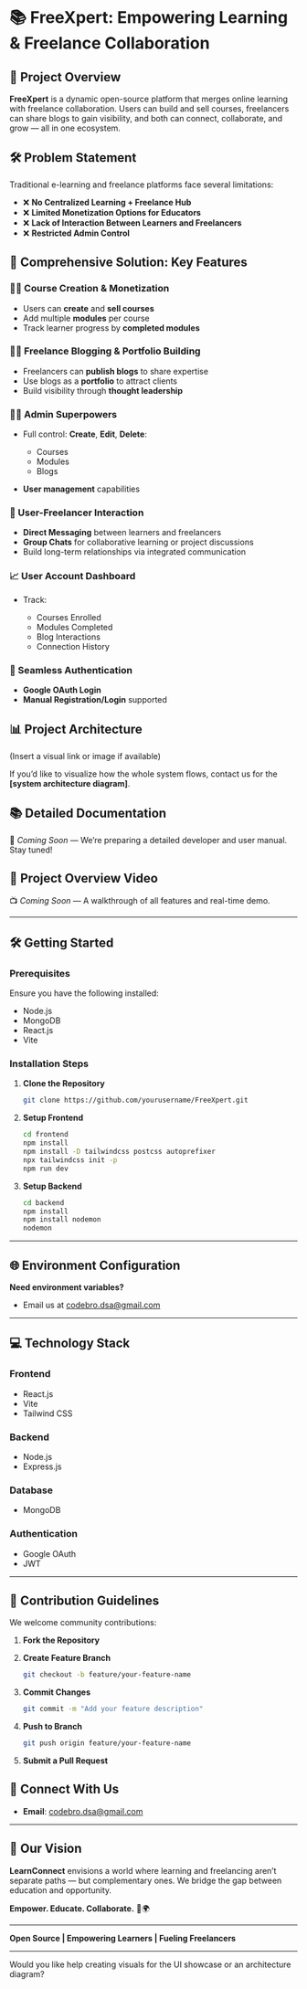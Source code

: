 # 📚 FreeXpert: Empowering Learning & Freelance Collaboration

## 🚀 Project Overview

**FreeXpert** is a dynamic open-source platform that merges online learning with freelance collaboration. Users can build and sell courses, freelancers can share blogs to gain visibility, and both can connect, collaborate, and grow — all in one ecosystem.

## 🛠 Problem Statement

Traditional e-learning and freelance platforms face several limitations:

* ❌ **No Centralized Learning + Freelance Hub**
* ❌ **Limited Monetization Options for Educators**
* ❌ **Lack of Interaction Between Learners and Freelancers**
* ❌ **Restricted Admin Control**

## 🌟 Comprehensive Solution: Key Features

### 👨‍🏫 Course Creation & Monetization

* Users can **create** and **sell courses**
* Add multiple **modules** per course
* Track learner progress by **completed modules**

### 🧑‍💻 Freelance Blogging & Portfolio Building

* Freelancers can **publish blogs** to share expertise
* Use blogs as a **portfolio** to attract clients
* Build visibility through **thought leadership**

### 🧑‍💼 Admin Superpowers

* Full control: **Create**, **Edit**, **Delete**:

  * Courses
  * Modules
  * Blogs
* **User management** capabilities

### 💬 User-Freelancer Interaction

* **Direct Messaging** between learners and freelancers
* **Group Chats** for collaborative learning or project discussions
* Build long-term relationships via integrated communication

### 📈 User Account Dashboard

* Track:

  * Courses Enrolled
  * Modules Completed
  * Blog Interactions
  * Connection History

### 🔐 Seamless Authentication

* **Google OAuth Login**
* **Manual Registration/Login** supported

## 📊 Project Architecture

(Insert a visual link or image if available)

If you’d like to visualize how the whole system flows, contact us for the **\[system architecture diagram]**.

## 📚 Detailed Documentation

📄 *Coming Soon* — We’re preparing a detailed developer and user manual. Stay tuned!

## 🎥 Project Overview Video

📺 *Coming Soon* — A walkthrough of all features and real-time demo.

---

## 🛠 Getting Started

### Prerequisites

Ensure you have the following installed:

* Node.js
* MongoDB
* React.js
* Vite

### Installation Steps

1. **Clone the Repository**

   ```bash
   git clone https://github.com/yourusername/FreeXpert.git
   ```

2. **Setup Frontend**

   ```bash
   cd frontend
   npm install
   npm install -D tailwindcss postcss autoprefixer
   npx tailwindcss init -p
   npm run dev
   ```

3. **Setup Backend**

   ```bash
   cd backend
   npm install
   npm install nodemon
   nodemon
   ```

---

## 🌐 Environment Configuration

**Need environment variables?**

* Email us at [codebro.dsa@gmail.com](mailto:codebro.dsa@gmail.com)

---

## 💻 Technology Stack

### **Frontend**

* React.js
* Vite
* Tailwind CSS

### **Backend**

* Node.js
* Express.js

### **Database**

* MongoDB

### **Authentication**

* Google OAuth
* JWT

---

## 🤝 Contribution Guidelines

We welcome community contributions:

1. **Fork the Repository**
2. **Create Feature Branch**

   ```bash
   git checkout -b feature/your-feature-name
   ```
3. **Commit Changes**

   ```bash
   git commit -m "Add your feature description"
   ```
4. **Push to Branch**

   ```bash
   git push origin feature/your-feature-name
   ```
5. **Submit a Pull Request**


## 📧 Connect With Us

* **Email**: [codebro.dsa@gmail.com](mailto:codebro.dsa@gmail.com)

---

## 🌟 Our Vision

**LearnConnect** envisions a world where learning and freelancing aren’t separate paths — but complementary ones. We bridge the gap between education and opportunity.

**Empower. Educate. Collaborate.** 🚀🌍

---

**Open Source | Empowering Learners | Fueling Freelancers**

---

Would you like help creating visuals for the UI showcase or an architecture diagram?
